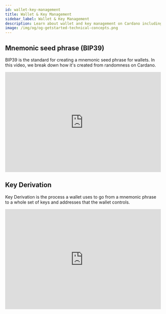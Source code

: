 ```yaml
---
id: wallet-key-management
title: Wallet & Key Management
sidebar_label: Wallet & Key Management
description: Learn about wallet and key management on Cardano including mnemonic seed phrases and key derivation.
image: /img/og/og-getstarted-technical-concepts.png
---
```


## Mnemonic seed phrase (BIP39)

BIP39 is the standard for creating a mnemonic seed phrase for wallets. In this video, we break down how it's created from randomness on Cardano.  
<iframe width="100%" height="325" src="https://www.youtube.com/embed/5P1jx1ELUHk" frameborder="0" allow="accelerometer; autoplay; clipboard-write; encrypted-media; gyroscope; picture-in-picture fullscreen"></iframe>

## Key Derivation

Key Derivation is the process a wallet uses to go from a mnemonic phrase to a whole set of keys and addresses that the wallet controls.
<iframe width="100%" height="325" src="https://www.youtube.com/embed/4tSQBK75CPU" frameborder="0" allow="accelerometer; autoplay; clipboard-write; encrypted-media; gyroscope; picture-in-picture fullscreen"></iframe>